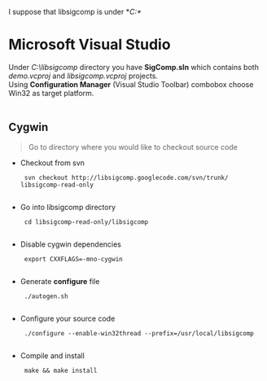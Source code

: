 I suppose that libsigcomp is under **C:\**

# Microsoft Visual Studio #
Under _C:\libsigcomp_ directory you have **SigComp.sln** which contains both _demo.vcproj_ and _libsigcomp.vcproj_ projects.<br>
Using <b>Configuration Manager</b> (Visual Studio Toolbar) combobox choose Win32 as target platform.<br>
<br>
<h2>Cygwin</h2>
<blockquote>Go to directory where you would like to checkout source code<br>
</blockquote><ul><li>Checkout from svn<br>
<pre><code> svn checkout http://libsigcomp.googlecode.com/svn/trunk/ libsigcomp-read-only<br>
</code></pre>
</li><li>Go into libsigcomp directory<br>
<pre><code> cd libsigcomp-read-only/libsigcomp<br>
</code></pre>
</li><li>Disable cygwin dependencies<br>
<pre><code> export CXXFLAGS=-mno-cygwin<br>
</code></pre>
</li><li>Generate <b>configure</b> file<br>
<pre><code> ./autogen.sh<br>
</code></pre>
</li><li>Configure your source code<br>
<pre><code> ./configure --enable-win32thread --prefix=/usr/local/libsigcomp<br>
</code></pre>
</li><li>Compile and install<br>
<pre><code> make &amp;&amp; make install<br>
</code></pre>